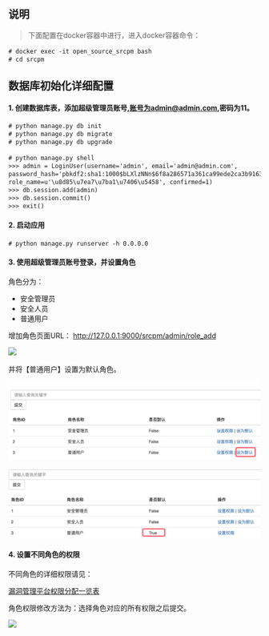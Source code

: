 ## 说明
> 下面配置在docker容器中进行，进入docker容器命令：

```
# docker exec -it open_source_srcpm bash
# cd srcpm
```

## 数据库初始化详细配置

#### 1. 创建数据库表，添加超级管理员账号,账号为admin@admin.com,密码为11。

```
# python manage.py db init
# python manage.py db migrate
# python manage.py db upgrade

# python manage.py shell
>>> admin = LoginUser(username='admin', email='admin@admin.com', password_hash='pbkdf2:sha1:1000$bLXlzNNn$6f8a286571a361ca99ede2ca3b9163e346f8a3ca', role_name=u'\u8d85\u7ea7\u7ba1\u7406\u5458', confirmed=1)
>>> db.session.add(admin)
>>> db.session.commit()
>>> exit()
```

#### 2. 启动应用

```
# python manage.py runserver -h 0.0.0.0
```

#### 3. 使用超级管理员账号登录，并设置角色

角色分为：
* 安全管理员
* 安全人员
* 普通用户

增加角色页面URL：
http://127.0.0.1:9000/srcpm/admin/role_add

![](pics/角色增加页面.png)

并将【普通用户】设置为默认角色。

![](pics/将普通用户设为默认角色.png)

![](pics/将普通用户设为默认角色1.png)


#### 4. 设置不同角色的权限

不同角色的详细权限请见：

[漏洞管理平台权限分配一览表](permissions.md)

角色权限修改方法为：选择角色对应的所有权限之后提交。

![](角色权限修改.png)
